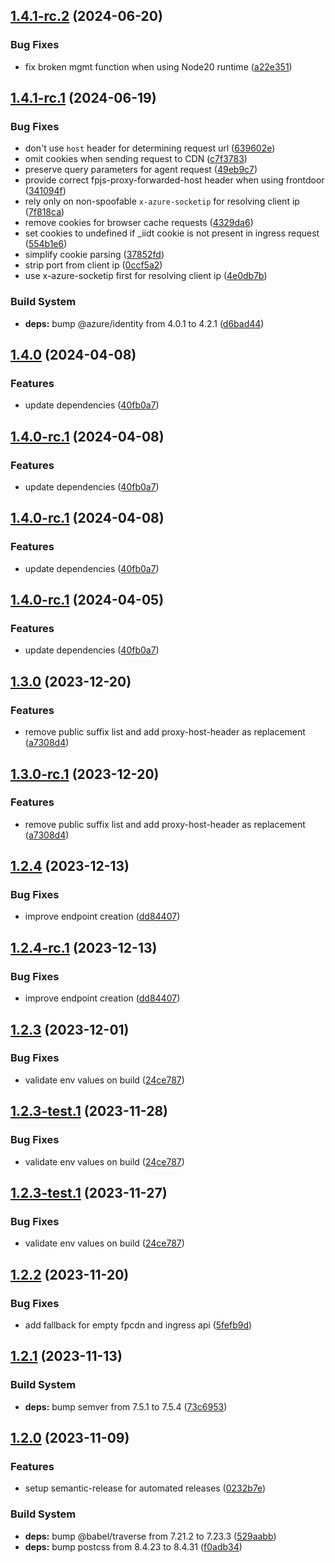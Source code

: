 ## [1.4.1-rc.2](https://github.com/fingerprintjs/fingerprint-pro-azure-integration/compare/v1.4.1-rc.1...v1.4.1-rc.2) (2024-06-20)


### Bug Fixes

* fix broken mgmt function when using Node20 runtime ([a22e351](https://github.com/fingerprintjs/fingerprint-pro-azure-integration/commit/a22e3517dec67dc0b8bbf5c0755560ee23ba3b20))

## [1.4.1-rc.1](https://github.com/fingerprintjs/fingerprint-pro-azure-integration/compare/v1.4.0...v1.4.1-rc.1) (2024-06-19)


### Bug Fixes

* don't use `host` header for determining request url ([639602e](https://github.com/fingerprintjs/fingerprint-pro-azure-integration/commit/639602e06beae4433a06f32357d6ccdd4488486d))
* omit cookies when sending request to CDN ([c7f3783](https://github.com/fingerprintjs/fingerprint-pro-azure-integration/commit/c7f3783280ed4c87d33e938bc19446c3c408f14f))
* preserve query parameters for agent request ([49eb9c7](https://github.com/fingerprintjs/fingerprint-pro-azure-integration/commit/49eb9c7fd1ed51baae67ac652fc085fbc3c7e7bf))
* provide correct fpjs-proxy-forwarded-host header when using frontdoor ([341094f](https://github.com/fingerprintjs/fingerprint-pro-azure-integration/commit/341094f7b3f8ba3e67b88503b90089ce189b94e2))
* rely only on non-spoofable `x-azure-socketip` for resolving client ip ([7f818ca](https://github.com/fingerprintjs/fingerprint-pro-azure-integration/commit/7f818ca38e9ffd6d6b88e7757be1da66d8c9581b))
* remove cookies for browser cache requests ([4329da6](https://github.com/fingerprintjs/fingerprint-pro-azure-integration/commit/4329da66fdba1b152f7195b8eaca259c2c34860b))
* set cookies to undefined if _iidt cookie is not present in ingress request ([554b1e6](https://github.com/fingerprintjs/fingerprint-pro-azure-integration/commit/554b1e6876bf0bb8fb1f0fe445fc5875a27126d7))
* simplify cookie parsing ([37852fd](https://github.com/fingerprintjs/fingerprint-pro-azure-integration/commit/37852fd1a27f685413730fa5f6b92d71a8207fd3))
* strip port from client ip ([0ccf5a2](https://github.com/fingerprintjs/fingerprint-pro-azure-integration/commit/0ccf5a218badba417a704136b521a89f34724c01))
* use x-azure-socketip first for resolving client ip ([4e0db7b](https://github.com/fingerprintjs/fingerprint-pro-azure-integration/commit/4e0db7b07530c2542130e87a0cefc78350a5bebf))


### Build System

* **deps:** bump @azure/identity from 4.0.1 to 4.2.1 ([d6bad44](https://github.com/fingerprintjs/fingerprint-pro-azure-integration/commit/d6bad442dfa95af4fc89baca8a636f580daeeed5))

## [1.4.0](https://github.com/fingerprintjs/fingerprint-pro-azure-integration/compare/v1.3.0...v1.4.0) (2024-04-08)


### Features

* update dependencies ([40fb0a7](https://github.com/fingerprintjs/fingerprint-pro-azure-integration/commit/40fb0a7cfa5cebe7f682ea66083c90b88a11e00c))

## [1.4.0-rc.1](https://github.com/fingerprintjs/fingerprint-pro-azure-integration/compare/v1.3.0...v1.4.0-rc.1) (2024-04-08)


### Features

* update dependencies ([40fb0a7](https://github.com/fingerprintjs/fingerprint-pro-azure-integration/commit/40fb0a7cfa5cebe7f682ea66083c90b88a11e00c))

## [1.4.0-rc.1](https://github.com/fingerprintjs/fingerprint-pro-azure-integration/compare/v1.3.0...v1.4.0-rc.1) (2024-04-08)


### Features

* update dependencies ([40fb0a7](https://github.com/fingerprintjs/fingerprint-pro-azure-integration/commit/40fb0a7cfa5cebe7f682ea66083c90b88a11e00c))

## [1.4.0-rc.1](https://github.com/fingerprintjs/fingerprint-pro-azure-integration/compare/v1.3.0...v1.4.0-rc.1) (2024-04-05)


### Features

* update dependencies ([40fb0a7](https://github.com/fingerprintjs/fingerprint-pro-azure-integration/commit/40fb0a7cfa5cebe7f682ea66083c90b88a11e00c))

## [1.3.0](https://github.com/fingerprintjs/fingerprint-pro-azure-integration/compare/v1.2.4...v1.3.0) (2023-12-20)


### Features

* remove public suffix list and add proxy-host-header as replacement ([a7308d4](https://github.com/fingerprintjs/fingerprint-pro-azure-integration/commit/a7308d47c99ca73d7285a14275f8baf614937781))

## [1.3.0-rc.1](https://github.com/fingerprintjs/fingerprint-pro-azure-integration/compare/v1.2.4...v1.3.0-rc.1) (2023-12-20)


### Features

* remove public suffix list and add proxy-host-header as replacement ([a7308d4](https://github.com/fingerprintjs/fingerprint-pro-azure-integration/commit/a7308d47c99ca73d7285a14275f8baf614937781))

## [1.2.4](https://github.com/fingerprintjs/fingerprint-pro-azure-integration/compare/v1.2.3...v1.2.4) (2023-12-13)


### Bug Fixes

* improve endpoint creation ([dd84407](https://github.com/fingerprintjs/fingerprint-pro-azure-integration/commit/dd84407f10cb4a010c3cfc73b02ae41e95d086e5))

## [1.2.4-rc.1](https://github.com/fingerprintjs/fingerprint-pro-azure-integration/compare/v1.2.3...v1.2.4-rc.1) (2023-12-13)


### Bug Fixes

* improve endpoint creation ([dd84407](https://github.com/fingerprintjs/fingerprint-pro-azure-integration/commit/dd84407f10cb4a010c3cfc73b02ae41e95d086e5))

## [1.2.3](https://github.com/fingerprintjs/fingerprint-pro-azure-integration/compare/v1.2.2...v1.2.3) (2023-12-01)


### Bug Fixes

* validate env values on build ([24ce787](https://github.com/fingerprintjs/fingerprint-pro-azure-integration/commit/24ce787358bb2fdca0be9fac9623338912c26b4c))

## [1.2.3-test.1](https://github.com/fingerprintjs/fingerprint-pro-azure-integration/compare/v1.2.2...v1.2.3-test.1) (2023-11-28)


### Bug Fixes

* validate env values on build ([24ce787](https://github.com/fingerprintjs/fingerprint-pro-azure-integration/commit/24ce787358bb2fdca0be9fac9623338912c26b4c))

## [1.2.3-test.1](https://github.com/fingerprintjs/fingerprint-pro-azure-integration/compare/v1.2.2...v1.2.3-test.1) (2023-11-27)


### Bug Fixes

* validate env values on build ([24ce787](https://github.com/fingerprintjs/fingerprint-pro-azure-integration/commit/24ce787358bb2fdca0be9fac9623338912c26b4c))

## [1.2.2](https://github.com/fingerprintjs/fingerprint-pro-azure-integration/compare/v1.2.1...v1.2.2) (2023-11-20)


### Bug Fixes

* add fallback for empty fpcdn and ingress api ([5fefb9d](https://github.com/fingerprintjs/fingerprint-pro-azure-integration/commit/5fefb9d1a69177c81769e3f5bc115b9deead0db5))

## [1.2.1](https://github.com/fingerprintjs/fingerprint-pro-azure-integration/compare/v1.2.0...v1.2.1) (2023-11-13)


### Build System

* **deps:** bump semver from 7.5.1 to 7.5.4 ([73c6953](https://github.com/fingerprintjs/fingerprint-pro-azure-integration/commit/73c6953e543e11d0b3742801b792aecd66543bfd))

## [1.2.0](https://github.com/fingerprintjs/fingerprint-pro-azure-integration/compare/v1.1.2...v1.2.0) (2023-11-09)


### Features

* setup semantic-release for automated releases ([0232b7e](https://github.com/fingerprintjs/fingerprint-pro-azure-integration/commit/0232b7e416ad1d8e8bf084645838e84db68173ea))


### Build System

* **deps:** bump @babel/traverse from 7.21.2 to 7.23.3 ([529aabb](https://github.com/fingerprintjs/fingerprint-pro-azure-integration/commit/529aabb2fecd49514e1aebb7e839a7c7a2ad1374))
* **deps:** bump postcss from 8.4.23 to 8.4.31 ([f0adb34](https://github.com/fingerprintjs/fingerprint-pro-azure-integration/commit/f0adb34d9a46fcb88138e20eeb4e3e1cf9448ddb))
